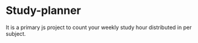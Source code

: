 # Study-planner
It is a primary js project to count your weekly study hour distributed in per subject.

